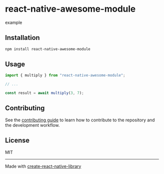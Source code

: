 # react-native-awesome-module
example
## Installation

```sh
npm install react-native-awesome-module
```

## Usage

```js
import { multiply } from "react-native-awesome-module";

// ...

const result = await multiply(3, 7);
```

## Contributing

See the [contributing guide](CONTRIBUTING.md) to learn how to contribute to the repository and the development workflow.

## License

MIT

---

Made with [create-react-native-library](https://github.com/callstack/react-native-builder-bob)
